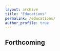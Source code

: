 ```yaml
---
layout: archive
title: "Educations"
permalink: /educations/
author_profile: true
---
```


## Forthcoming


